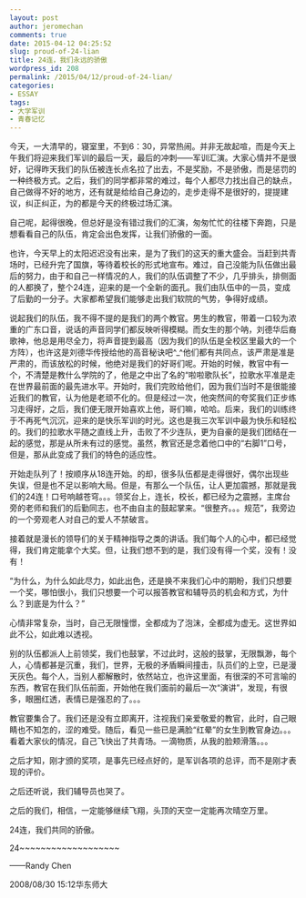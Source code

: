 ```yaml
---
layout: post
author: jeromechan
comments: true
date: 2015-04-12 04:25:52
slug: proud-of-24-lian
title: 24连，我们永远的骄傲
wordpress_id: 208
permalink: /2015/04/12/proud-of-24-lian/
categories:
- ESSAY
tags:
- 大学军训
- 青春记忆
---
```


今天，一大清早的，寝室里，不到6：30，异常热闹。并非无故起喧，而是今天上午我们将迎来我们军训的最后一天，最后的冲刺——军训汇演。大家心情并不是很好，记得昨天我们的队伍被连长点名拉了出去，不是奖励，不是骄傲，而是惩罚的一种终极方式。之后，我们的同学都非常的难过，每个人都尽力找出自己的缺点，自己做得不好的地方，还有就是给给自己身边的，走步走得不是很好的，提提建议，纠正纠正，为的都是今天的终极过场汇演。

自己呢，起得很晚，但总好是没有错过我们的汇演，匆匆忙忙的往楼下奔跑，只是想看看自己的队伍，肯定会出色发挥，让我们骄傲的一面。

也许，今天早上的太阳迟迟没有出来，是为了我们的这天的重大盛会。当赶到共青场时，已经升完了国旗，等待着校长的形式地宣布。难过，自己没能为队伍做出最后的努力，由于和自己一样情况的人，我们的队伍调整了不少，几乎排头，排侧面的人都换了，整个24连，迎来的是一个全新的面孔。我们由队伍中的一员，变成了后勤的一分子。大家都希望我们能够走出我们软院的气势，争得好成绩。

说起我们的队伍，我不得不提的是我们的两个教官。男生的教官，带着一口较为浓重的广东口音，说话的声音同学们都反映听得模糊。而女生的那个呐，刘德华后裔歌神，他总是用尽全力，将声音提到最高（因为我们的队伍是全校区里最大的一个方阵），也许这是刘德华传授给他的高音秘诀吧^_^他们都有共同点，该严肃是准是严肃的，而该放松的时候，他绝对是我们的好哥们呢。开始的时候，教官中有一个，不清楚是教什么学院的了，他是之中出了名的“啦啦歌队长”，拉歌水平准是走在世界最前面的最先进水平。开始时，我们完败给他们，因为我们当时不是很能接近我们的教官，认为他是老顽不化的。但是经过一次，他突然间的夸奖我们正步练习走得好，之后，我们便无限开始喜欢上他，哥们嘛，哈哈。后来，我们的训练终于不再死气沉沉，迎来的是快乐军训的时光。这也是我三次军训中最为快乐和轻松的。我们的拉歌水平随之直线上升，击败了不少连队，更为自豪的是我们团结在一起的感觉，那是从所未有过的感觉。虽然，教官还是念着他口中的“右脚1”口号，但是，那从此变成了我们的特色的适应性。

开始走队列了！按顺序从18连开始。的却，很多队伍都是走得很好，偶尔出现些失误，但是也不足以影响大局。但是，有那么一个队伍，让人更加震撼，那就是我们的24连！口号响越苍穹。。。领奖台上，连长，校长，都已经为之震撼，主席台旁的老师和我们的后勤同志，也不由自主的鼓起掌来。“很整齐。。。规范”，我旁边的一个旁观老人对自己的爱人不禁破言。

接着就是漫长的领导们的关于精神指导之类的讲话。我们每个人的心中，都已经觉得，我们肯定能拿个大奖。但，让我们想不到的是，我们没有得一个奖，没有！没有！

“为什么，为什么如此尽力，如此出色，还是换不来我们心中的期盼，我们只想要一个奖，哪怕很小，我们只想要一个可以报答教官和辅导员的机会和方式，为什么？到底是为什么？”

心情非常复杂，当时，自己无限憧憬，全都成为了泡沫，全都成为虚无。这世界如此不公，如此难以透视。

别的队伍都派人上前领奖，我们也鼓掌，不过此时，这般的鼓掌，无限飘渺，每个人，心情都甚是沉重，我们，世界，无极的矛盾瞬间撞击，队员们的上空，已是漫天灰色。每个人，当别人都解散时，依然站立，也许这里面，有很深的不可言喻的东西，教官在我们队伍前面，开始他在我们面前的最后一次“演讲”，发现，有很多，眼圈红透，表情已是强忍的了。。。

教官要集合了。我们还是没有立即离开，注视我们亲爱敬爱的教官，此时，自己眼睛也不知怎的，涩的难受。随后，看见一些已是满脸“红晕”的女生到教官身边。。。看着大家伙的情况，自己飞快出了共青场。一滴物质，从我的脸颊滑落。。。

之后才知，刚才颁的奖项，是事先已经点好的，是军训各项的总评，而不是刚才表现的评价。

之后还听说，我们辅导员也哭了。

之后的我们，相信，一定能够继续飞翔，头顶的天空一定能再次晴空万里。

24连，我们共同的骄傲。

24~~~~~~~~~~~~~~~~~~~

——Randy Chen  

2008/08/30 15:12华东师大


